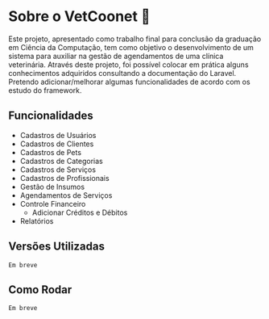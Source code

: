 # Sobre o VetCoonet :dog:

Este projeto, apresentado como trabalho final para conclusão da graduação em Ciência da Computação, tem como objetivo o desenvolvimento de um sistema para auxiliar na gestão de agendamentos de uma clínica veterinária. Através deste projeto, foi possível colocar em prática alguns conhecimentos adquiridos consultando a documentação do Laravel. Pretendo adicionar/melhorar algumas funcionalidades de acordo com os estudo do framework.

## Funcionalidades
- Cadastros de Usuários
- Cadastros de Clientes
- Cadastros de Pets
- Cadastros de Categorias
- Cadastros de Serviços
- Cadastros de Profissionais
- Gestão de Insumos
- Agendamentos de Serviços
- Controle Financeiro
  - Adicionar Créditos e Débitos 
- Relatórios

## Versões Utilizadas
``Em breve`` 

## Como Rodar

``Em breve`` 


